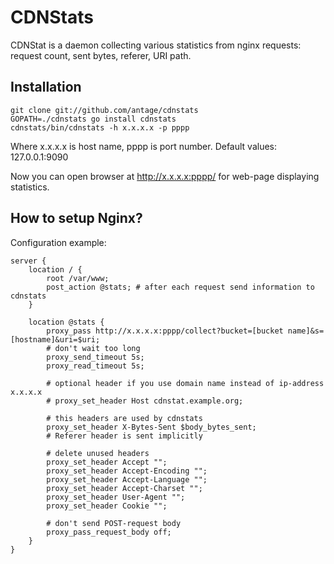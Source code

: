 # CDNStats

CDNStat is a daemon collecting various statistics from nginx requests: request
count, sent bytes, referer, URI path.

## Installation

```
git clone git://github.com/antage/cdnstats
GOPATH=./cdnstats go install cdnstats
cdnstats/bin/cdnstats -h x.x.x.x -p pppp
```

Where x.x.x.x is host name, pppp is port number.
Default values: 127.0.0.1:9090

Now you can open browser at http://x.x.x.x:pppp/ for web-page displaying
statistics.

## How to setup Nginx?

Configuration example:

```
server {
    location / {
        root /var/www;
        post_action @stats; # after each request send information to cdnstats
    }

    location @stats {
        proxy_pass http://x.x.x.x:pppp/collect?bucket=[bucket name]&s=[hostname]&uri=$uri;
        # don't wait too long
        proxy_send_timeout 5s;
        proxy_read_timeout 5s;

        # optional header if you use domain name instead of ip-address x.x.x.x
        # proxy_set_header Host cdnstat.example.org;

        # this headers are used by cdnstats
        proxy_set_header X-Bytes-Sent $body_bytes_sent;
        # Referer header is sent implicitly

        # delete unused headers
        proxy_set_header Accept "";
        proxy_set_header Accept-Encoding "";
        proxy_set_header Accept-Language "";
        proxy_set_header Accept-Charset "";
        proxy_set_header User-Agent "";
        proxy_set_header Cookie "";

        # don't send POST-request body
        proxy_pass_request_body off;
    }
}
```
